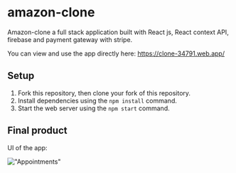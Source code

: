 # amazon-clone

Amazon-clone a full stack application built with React js, React context API, firebase and payment gateway with stripe.

You can view and use the app directly here: https://clone-34791.web.app/

## Setup

1. Fork this repository, then clone your fork of this repository.
2. Install dependencies using the `npm install` command.
3. Start the web server using the `npm start` command. 

## Final product

UI of the app: 

!["Appointments"]()

